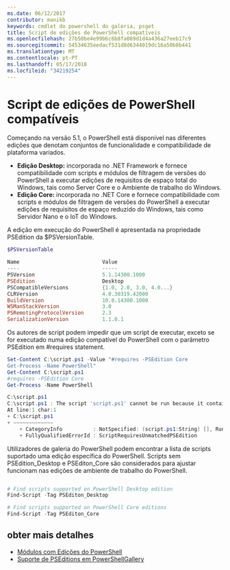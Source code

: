 ```yaml
---
ms.date: 06/12/2017
contributor: manikb
keywords: cmdlet do powershell do galeria, psget
title: Script de edições de PowerShell compatíveis
ms.openlocfilehash: 27b50be4e99b6c6b8fa089d1d4a436a27eeb17c9
ms.sourcegitcommit: 54534635eedacf531d8d6344019dc16a50b8b441
ms.translationtype: MT
ms.contentlocale: pt-PT
ms.lasthandoff: 05/17/2018
ms.locfileid: "34219254"
---
```

# <a name="script-with-compatible-powershell-editions"></a>Script de edições de PowerShell compatíveis

Começando na versão 5.1, o PowerShell está disponível nas diferentes edições que denotam conjuntos de funcionalidade e compatibilidade de plataforma variados.

- **Edição Desktop:** incorporada no .NET Framework e fornece compatibilidade com scripts e módulos de filtragem de versões do PowerShell a executar edições de requisitos de espaço total do Windows, tais como Server Core e o Ambiente de trabalho do Windows.
- **Edição Core:** incorporada no .NET Core e fornece compatibilidade com scripts e módulos de filtragem de versões do PowerShell a executar edições de requisitos de espaço reduzido do Windows, tais como Servidor Nano e o IoT do Windows.

A edição em execução do PowerShell é apresentada na propriedade PSEdition da $PSVersionTable.

```powershell
$PSVersionTable

Name                           Value
----                           -----
PSVersion                      5.1.14300.1000
PSEdition                      Desktop
PSCompatibleVersions           {1.0, 2.0, 3.0, 4.0...}
CLRVersion                     4.0.30319.42000
BuildVersion                   10.0.14300.1000
WSManStackVersion              3.0
PSRemotingProtocolVersion      2.3
SerializationVersion           1.1.0.1
```

Os autores de script podem impedir que um script de executar, exceto se for executado numa edição compatível do PowerShell com o parâmetro PSEdition em #requires statement.

```powershell
Set-Content C:\script.ps1 -Value "#requires -PSEdition Core
Get-Process -Name PowerShell"
Get-Content C:\script.ps1
#requires -PSEdition Core
Get-Process -Name PowerShell

C:\script.ps1
C:\script.ps1 : The script 'script.ps1' cannot be run because it contained a "#requires" statement for PowerShell Core edition. The edition of PowerShell that is required by the script does not match the currently running PowerShell Desktop edition.
At line:1 char:1
+ C:\script.ps1
+ ~~~~~~~~~~~~~
    + CategoryInfo          : NotSpecified: (script.ps1:String) [], RuntimeException
    + FullyQualifiedErrorId : ScriptRequiresUnmatchedPSEdition
```

Utilizadores de galeria do PowerShell podem encontrar a lista de scripts suportado uma edição específica do PowerShell.
Scripts sem PSEdition_Desktop e PSEditon_Core são considerados para ajustar funcionam nas edições de ambiente de trabalho do PowerShell.

```powershell

# Find scripts supported on PowerShell Desktop edition
Find-Script -Tag PSEditon_Desktop

# Find scripts supported on PowerShell Core editions
Find-Script -Tag PSEditon_Core

```

## <a name="more-details"></a>obter mais detalhes

- [Módulos com Edições do PowerShell](module-psedition-support.md)
- [Suporte de PSEditions em PowerShellGallery](../how-to/finding-items/searching-by-psedition.md)